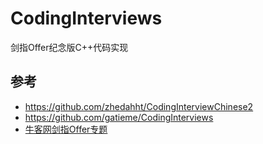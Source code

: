 # CodingInterviews

剑指Offer纪念版C++代码实现

## 参考
- <https://github.com/zhedahht/CodingInterviewChinese2>
- https://github.com/gatieme/CodingInterviews
- [牛客网剑指Offer专题](https://www.nowcoder.com/ta/coding-interviews?query=&asc=true&order=&page=1)

